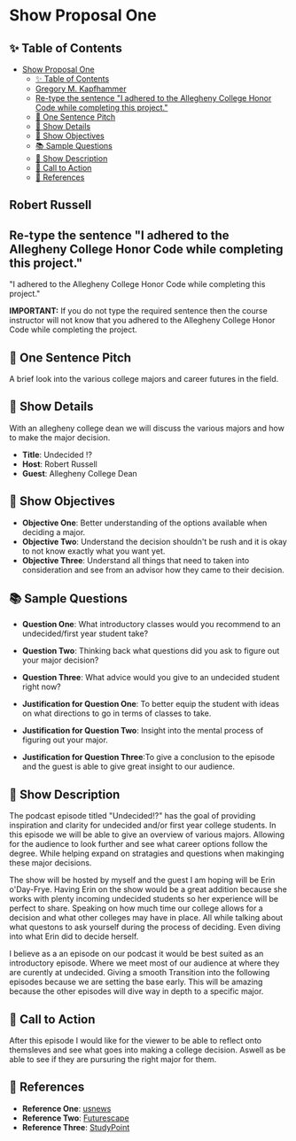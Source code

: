 # Show Proposal One

## ✨ Table of Contents

<!---toc start-->

* [Show Proposal One](#show-proposal-one)
  * [✨ Table of Contents](#-table-of-contents)
  * [Gregory M. Kapfhammer](#gregory-m-kapfhammer)
  * [Re-type the sentence "I adhered to the Allegheny College Honor Code while completing this project."](#re-type-the-sentence-i-adhered-to-the-allegheny-college-honor-code-while-completing-this-project)
  * [🏁 One Sentence Pitch](#-one-sentence-pitch)
  * [🔬 Show Details](#-show-details)
  * [📝 Show Objectives](#-show-objectives)
  * [📚 Sample Questions](#-sample-questions)
  * [🎉 Show Description](#-show-description)
  * [📢 Call to Action](#-call-to-action)
  * [🦜 References](#-references)

<!---toc end-->

## Robert Russell 

## Re-type the sentence "I adhered to the Allegheny College Honor Code while completing this project."

"I adhered to the Allegheny College Honor Code while completing this project."

**IMPORTANT:** If you do not type the required sentence then the course
instructor will not know that you adhered to the Allegheny College Honor Code
while completing the project.

## 🏁 One Sentence Pitch

A brief look into the various college majors and career futures in the field. 

## 🔬 Show Details

With an allegheny college dean we will discuss the various majors and how to make the major decision.


- **Title**: Undecided !?
- **Host**: Robert Russell
- **Guest**: Allegheny College Dean

## 📝 Show Objectives



- **Objective One**: Better understanding of the options available when deciding a major.
- **Objective Two**: Understand the decision shouldn't be rush and it is okay to not know exactly what you want yet.
- **Objective Three**: Understand all things that need to taken into consideration and see from an advisor how they came to their decision.

## 📚 Sample Questions



- **Question One**: What introductory classes would you recommend to an undecided/first year student take?
- **Question Two**: Thinking back what questions did you ask to figure out your major decision?
- **Question Three**: What advice would you give to an undecided student right now?

- **Justification for Question One**: To better equip the student with ideas on what directions to go in terms of classes to take.
- **Justification for Question Two**: Insight into the mental process of figuring out your major.
- **Justification for Question Three**:To give a conclusion to the episode and the guest is able to give great insight to our audience.

## 🎉 Show Description


The podcast episode titled "Undecided!?" has the goal of providing inspiration and clarity for undecided and/or first year college students. In this episode we will be able to give an overview of various majors. Allowing for the audience to look further and see what career options follow the degree. While helping expand on stratagies and questions when makinging these major decisions.

The show will be hosted by myself and the guest I am hoping will be Erin o'Day-Frye. Having Erin on the show would be a great addition because she works with plenty incoming undecided students so her experience will be perfect to share. Speaking on how much time our college allows for a decision and what other colleges may have in place. All while talking about what questons to ask yourself during the process of deciding. Even diving into what Erin did to decide herself.

I believe as a an episode on our podcast it would be best suited as an introductory episode. Where we meet most of our audience at where they are curently at undecided. Giving a smooth Transition into the following episodes because we are setting the base early. This will be amazing because the other episodes will dive way in depth to a specific major.

## 📢 Call to Action

After this episode I would like for the viewer to be able to reflect onto themsleves and see what goes into making a college decision. 
Aswell as be able to see if they are pursuring the right major for them. 


## 🦜 References



- **Reference One**: [usnews](https://www.usnews.com/education/blogs/college-admissions-playbook/articles/pros-cons-of-applying-to-college-as-an-undecided-major)
- **Reference Two**: [Futurescape](https://futurescape.asa.org/?gad_source=1&gclid=CjwKCAiAlJKuBhAdEiwAnZb7lRuFihfPx0WWYLiaewMd1Ym7AtEcXtlTXpGEUKJNxt2w1qkToNYNzBoCCXYQAvD_BwE)
- **Reference Three**: [StudyPoint](https://www.studypoint.com/expert-advice/what-can-i-do-this-summer-to-help-narrow-down-a-ma/)


